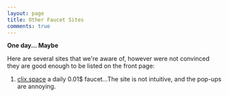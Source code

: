 ```yaml
---
layout: page
title: Other Faucet Sites
comments: true
---
```


**One day... Maybe**

Here are several sites that we're aware of, however were not convinced they are good enough to be listed on the front page:

1. <a href="http://bit.ly/www-clix-space" target="_blank">clix.space</a> a daily 0.01$ faucet...The site is not intuitive, and the pop-ups are annoying.
<p> </p>
